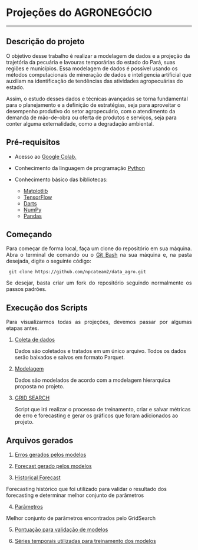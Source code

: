 # Projeções do AGRONEGÓCIO

<hr>

## Descrição do projeto

<p align="justify">

O objetivo desse trabalho é realizar a modelagem de dados e a projeção da trajetória da pecuária e lavouras temporárias do estado do Pará, suas regiões e municípios. Essa modelagem de dados é possível usando os métodos computacionais de mineração de dados e inteligencia artificial que auxiliam na identificação de tendências das atividades agropecuárias do estado. 

Assim, o estudo desses dados e técnicas avançadas se torna fundamental para o planejamento e a definição de estratégias, seja para aproveitar o desempenho produtivo do setor agropecuário, com o atendimento da demanda de mão-de-obra ou oferta de produtos e serviços, seja para conter alguma externalidade, como a degradação ambiental.
</p>

## Pré-requisitos

- Acesso ao <a href="https://colab.research.google.com/">Google Colab.</a>
- Conhecimento da linguagem de programação <a href="https://www.python.org/">Python</a>

- Conhecimento básico das bibliotecas:
  - <a href="https://matplotlib.org/">Matplotlib</a>
  - <a href="https://www.tensorflow.org/">TensorFlow</a>
  - <a href="https://unit8co.github.io/darts/">Darts</a>
  - <a href="https://numpy.org/">NumPy</a>
  - <a href="https://pandas.pydata.org/">Pandas</a>

## Começando

<p align="justify">
Para começar de forma local, faça um clone do repositório em sua máquina. <br>
Abra o terminal de comando ou o <a href="https://git-scm.com/">Git Bash</a> na sua máquina e, na pasta desejada, digite o seguinte código:
    <pre><code class="html"> git clone https://github.com/npcateam2/data_agro.git</code></pre>
</p>

<p align="justify">
Se desejar, basta criar um fork do repositório seguindo normalmente os passos padrões.</p>

## Execução dos Scripts

<p align="justify">
Para visualizarmos todas as projeções, devemos passar por algumas etapas antes.

1. [Coleta de dados](https://github.com/npcateam2/data_agro/tree/main/Colab%20Notebooks/ETL#:~:text=Coleta_map_biomas.ipynb)
    
    Dados são coletados e tratados em um único arquivo. Todos os dados serão baixados e salvos em formato Parquet.

2. [Modelagem](https://github.com/npcateam2/data_agro/blob/main/Colab%20Notebooks/modelos/modelagem.ipynb)

   Dados são modelados de acordo com a modelagem hierarquica proposta no projeto.

3. [GRID SEARCH](https://github.com/npcateam2/data_agro/tree/main/Colab%20Notebooks/modelos#:~:text=.%E2%80%8A.-,grid_search.ipynb,-Add%20files%20via)

   Script que irá realizar o processo de treinamento, criar e salvar métricas de erro e forecasting e gerar os gráficos que foram adicionados ao projeto.
   
## Arquivos gerados

1. [Erros gerados pelos modelos](https://github.com/npcateam2/data_agro/tree/main/Dados/standarized/erros)

2. [Forecast gerado pelos modelos](https://github.com/npcateam2/data_agro/tree/main/Dados/standarized/forecast_ts)

3. [Historical Forecast](https://github.com/npcateam2/data_agro/tree/main/Dados/standarized#:~:text=20%20minutes%20ago-,historical_forecast,-Adi%C3%A7%C3%A3o%20de%20dados)

  Forecasting histórico que foi utilizado para validar o resultado dos forecasting e determinar melhor conjunto de parâmetros
  
4. [Parâmetros](https://github.com/npcateam2/data_agro/tree/main/Dados/standarized/parametros)
  
  Melhor conjunto de parâmetros encontrados pelo GridSearch
  
5. [Pontuação para validação de modelos](https://github.com/npcateam2/data_agro/tree/main/Dados/standarized/score)
  
6. [Séries temporais utilizadas para treinamento dos modelos](https://github.com/npcateam2/data_agro/tree/main/Dados/standarized/time_series)
